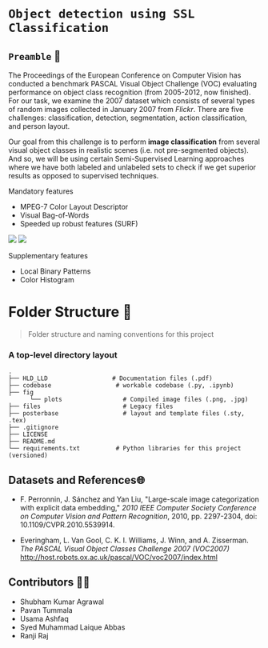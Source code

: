 # `Object detection using SSL Classification`

## `Preamble` :scroll:
The Proceedings of the European Conference on Computer Vision has conducted a benchmark PASCAL Visual Object Challenge (VOC) evaluating performance on object class recognition (from 2005-2012, now finished). For our task, we examine the 2007 dataset which consists of several types of random images collected in January 2007 from _Flickr_. There are five challenges: classification, detection, segmentation, action classification, and person layout.

Our goal from this challenge is to perform __image classification__ from several visual object classes in realistic scenes (i.e. not pre-segmented objects). And so, we will be using certain Semi-Supervised Learning approaches where we have both labeled and unlabeled sets to check if we get superior results as opposed to supervised techniques.

Mandatory features

- MPEG-7 Color Layout Descriptor
- Visual Bag-of-Words
- Speeded up robust features (SURF)

![](https://github.com/ranjiGT/ATiML-Summer-21/blob/main/files/surf-1.jpg) ![](https://github.com/ranjiGT/ATiML-Summer-21/blob/main/files/surf-2.jpg)


Supplementary features

- Local Binary Patterns
- Color Histogram

Folder Structure :open_file_folder:
============================

> Folder structure and naming conventions for this project

### A top-level directory layout

    .
    ├── HLD_LLD                  # Documentation files (.pdf)
    ├── codebase                  # workable codebase (.py, .ipynb)
    ├── fig
          └── plots                 # Compiled image files (.png, .jpg)
    ├── files                       # Legacy files                  
    ├── posterbase                  # layout and template files (.sty, .tex)                                      
    ├── .gitignore
    ├── LICENSE
    ├── README.md
    └── requirements.txt          # Python libraries for this project (versioned)



## Datasets and References🌐

- F. Perronnin, J. Sánchez and Yan Liu, "Large-scale image categorization with explicit data embedding," _2010 IEEE Computer Society Conference on Computer Vision and Pattern Recognition_, 2010, pp. 2297-2304, doi: 10.1109/CVPR.2010.5539914.

- Everingham, L. Van Gool, C. K. I. Williams, J. Winn, and A. Zisserman. _The PASCAL Visual Object Classes Challenge 2007 (VOC2007)_ http://host.robots.ox.ac.uk/pascal/VOC/voc2007/index.html


## Contributors :man_technologist:

- Shubham Kumar Agrawal
- Pavan Tummala
- Usama Ashfaq
- Syed Muhammad Laique Abbas
- Ranji Raj
